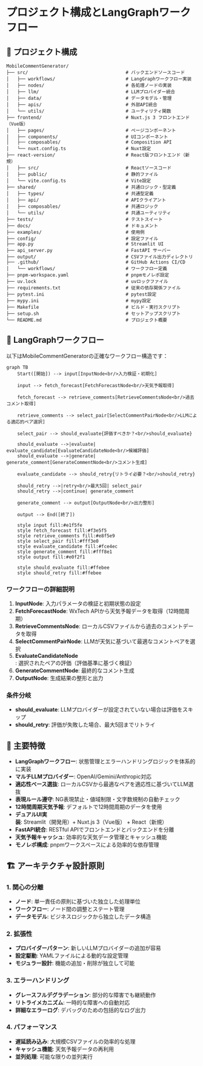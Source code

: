 # プロジェクト構成とLangGraphワークフロー

## 📁 プロジェクト構成

```
MobileCommentGenerator/
├── src/                                    # バックエンドソースコード
│   ├── workflows/                          # LangGraphワークフロー実装
│   ├── nodes/                              # 各処理ノードの実装
│   ├── llm/                                # LLMプロバイダー統合
│   ├── data/                               # データモデル・管理
│   ├── apis/                               # 外部API統合
│   └── utils/                              # ユーティリティ関数
├── frontend/                               # Nuxt.js 3 フロントエンド（Vue版）
│   ├── pages/                              # ページコンポーネント
│   ├── components/                         # UIコンポーネント
│   ├── composables/                        # Composition API
│   └── nuxt.config.ts                      # Nuxt設定
├── react-version/                          # React版フロントエンド（新規）
│   ├── src/                                # Reactソースコード
│   ├── public/                             # 静的ファイル
│   └── vite.config.ts                      # Vite設定
├── shared/                                 # 共通ロジック・型定義
│   ├── types/                              # 共通型定義
│   ├── api/                                # APIクライアント
│   ├── composables/                        # 共通ロジック
│   └── utils/                              # 共通ユーティリティ
├── tests/                                  # テストスイート
├── docs/                                   # ドキュメント
├── examples/                               # 使用例
├── config/                                 # 設定ファイル
├── app.py                                  # Streamlit UI
├── api_server.py                           # FastAPI サーバー
├── output/                                 # CSVファイル出力ディレクトリ
├── .github/                                # GitHub Actions CI/CD
│   └── workflows/                          # ワークフロー定義
├── pnpm-workspace.yaml                     # pnpmモノレポ設定
├── uv.lock                                 # uvロックファイル
├── requirements.txt                        # 従来の依存関係ファイル
├── pytest.ini                              # pytest設定
├── mypy.ini                                # mypy設定
├── Makefile                                # ビルド・実行スクリプト
├── setup.sh                                # セットアップスクリプト
└── README.md                               # プロジェクト概要
```

## 🔄 LangGraphワークフロー

以下はMobileCommentGeneratorの正確なワークフロー構造です：

```mermaid
graph TB
    Start([開始]) --> input[InputNode<br/>入力検証・初期化]
    
    input --> fetch_forecast[FetchForecastNode<br/>天気予報取得]
    
    fetch_forecast --> retrieve_comments[RetrieveCommentsNode<br/>過去コメント取得]
    
    retrieve_comments --> select_pair[SelectCommentPairNode<br/>LLMによる適応的ペア選択]
    
    select_pair --> should_evaluate{評価すべきか？<br/>should_evaluate}
    
    should_evaluate -->|evaluate| evaluate_candidate[EvaluateCandidateNode<br/>候補評価]
    should_evaluate -->|generate| generate_comment[GenerateCommentNode<br/>コメント生成]
    
    evaluate_candidate --> should_retry{リトライ必要？<br/>should_retry}
    
    should_retry -->|retry<br/>最大5回| select_pair
    should_retry -->|continue| generate_comment
    
    generate_comment --> output[OutputNode<br/>出力整形]
    
    output --> End([終了])
    
    style input fill:#e1f5fe
    style fetch_forecast fill:#f3e5f5
    style retrieve_comments fill:#e8f5e9
    style select_pair fill:#fff3e0
    style evaluate_candidate fill:#fce4ec
    style generate_comment fill:#fff8e1
    style output fill:#e0f2f1
    
    style should_evaluate fill:#ffebee
    style should_retry fill:#ffebee
```

### ワークフローの詳細説明

1. **InputNode**: 入力パラメータの検証と初期状態の設定
2. **FetchForecastNode**: WxTech APIから天気予報データを取得（12時間周期）
3. **RetrieveCommentsNode**: ローカルCSVファイルから過去のコメントデータを取得
4. **SelectCommentPairNode**: LLMが天気に基づいて最適なコメントペアを選択
5. **EvaluateCandidateNode**: 選択されたペアの評価（評価基準に基づく検証）
6. **GenerateCommentNode**: 最終的なコメント生成
7. **OutputNode**: 生成結果の整形と出力

### 条件分岐

- **should_evaluate**: LLMプロバイダーが設定されていない場合は評価をスキップ
- **should_retry**: 評価が失敗した場合、最大5回までリトライ

## 🌟 主要特徴

- **LangGraphワークフロー**: 状態管理とエラーハンドリングロジックを体系的に実装
- **マルチLLMプロバイダー**: OpenAI/Gemini/Anthropic対応  
- **適応性ベース選抜**: ローカルCSVから最適なペアを適応性に基づいてLLM選抜
- **表現ルール遵守**: NG表現禁止・値域制限・文字数規制の自動チェック
- **12時間周期天気予報**: デフォルトで12時間周期のデータを使用
- **デュアルUI実装**: Streamlit（開発用）+ Nuxt.js 3（Vue版） + React（新規）
- **FastAPI統合**: RESTful APIでフロントエンドとバックエンドを分離
- **天気予報キャッシュ**: 効率的な天気データ管理とキャッシュ機能
- **モノレポ構成**: pnpmワークスペースによる効率的な依存管理

## 🏗️ アーキテクチャ設計原則

### 1. 関心の分離
- **ノード**: 単一責任の原則に基づいた独立した処理単位
- **ワークフロー**: ノード間の調整とステート管理
- **データモデル**: ビジネスロジックから独立したデータ構造

### 2. 拡張性
- **プロバイダーパターン**: 新しいLLMプロバイダーの追加が容易
- **設定駆動**: YAMLファイルによる動的な設定管理
- **モジュラー設計**: 機能の追加・削除が独立して可能

### 3. エラーハンドリング
- **グレースフルデグラデーション**: 部分的な障害でも継続動作
- **リトライメカニズム**: 一時的な障害への自動対応
- **詳細なエラーログ**: デバッグのための包括的なログ出力

### 4. パフォーマンス
- **遅延読み込み**: 大規模CSVファイルの効率的な処理
- **キャッシュ機能**: 天気予報データの再利用
- **並列処理**: 可能な限りの並列実行